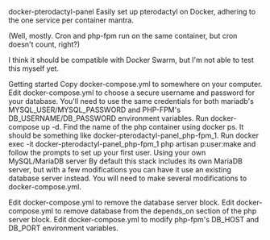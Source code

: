 docker-pterodactyl-panel
Easily set up pterodactyl on Docker, adhering to the one service per container mantra.

(Well, mostly. Cron and php-fpm run on the same container, but cron doesn't count, right?)

I think it should be compatible with Docker Swarm, but I'm not able to test this myself yet.

Getting started
Copy docker-compose.yml to somewhere on your computer.
Edit docker-compose.yml to choose a secure username and password for your database. You'll need to use the same credentials for both mariadb's MYSQL_USER/MYSQL_PASSWORD and PHP-FPM's DB_USERNAME/DB_PASSWORD environment variables.
Run docker-compose up -d.
Find the name of the php container using docker ps. It should be something like docker-pterodactyl-panel_php-fpm_1.
Run docker exec -it docker-pterodactyl-panel_php-fpm_1 php artisan p:user:make and follow the prompts to set up your first user.
Using your own MySQL/MariaDB server
By default this stack includes its own MariaDB server, but with a few modifications you can have it use an existing database server instead. You will need to make several modifications to docker-compose.yml.

Edit docker-compose.yml to remove the database server block.
Edit docker-compose.yml to remove database from the depends_on section of the php server block.
Edit docker-compose.yml to modify php-fpm's DB_HOST and DB_PORT environment variables.
